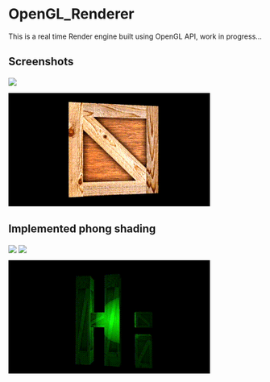 # OpenGL_Renderer
This is a real time Render engine built using OpenGL API, work in progress...

## Screenshots
<image align="center" width="700" src="./screenShots/cube.png">
  
![Working gif of Renderer](https://github.com/deepaksinghdsk/OpenGL_Renderer/blob/main/screenShots/3D%20cube.gif)

## Implemented phong shading

<image align="center" width="700" src="./screenShots/normal light.png">

<image align="center" width="700" src="./screenShots/green light.png">

![Working gif of Renderer](https://github.com/deepaksinghdsk/OpenGL_Renderer/blob/main/screenShots/lighting%20hi%20demo.gif)
